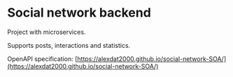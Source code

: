 # Social network backend

Project with microservices.

Supports posts, interactions and statistics.

OpenAPI specification: [https://alexdat2000.github.io/social-network-SOA/](https://alexdat2000.github.io/social-network-SOA/)
